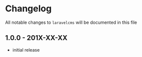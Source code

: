 # Changelog

All notable changes to `laravelcms` will be documented in this file

## 1.0.0 - 201X-XX-XX

- initial release
